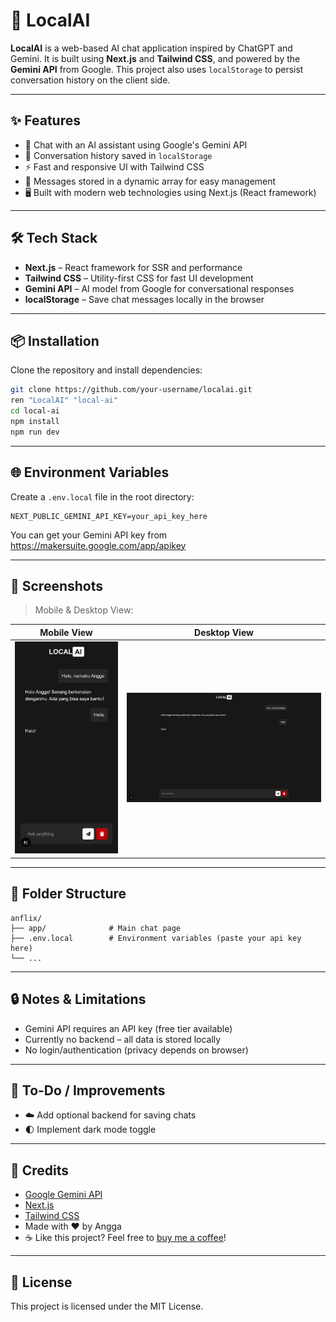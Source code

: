 # 🤖 LocalAI

**LocalAI** is a web-based AI chat application inspired by ChatGPT and Gemini. It is built using **Next.js** and **Tailwind CSS**, and powered by the **Gemini API** from Google. This project also uses `localStorage` to persist conversation history on the client side.

---

## ✨ Features

- 🔹 Chat with an AI assistant using Google's Gemini API  
- 💾 Conversation history saved in `localStorage`  
- ⚡ Fast and responsive UI with Tailwind CSS  
- 🧠 Messages stored in a dynamic array for easy management  
- 🖥️ Built with modern web technologies using Next.js (React framework)  

---

## 🛠️ Tech Stack

- **Next.js** – React framework for SSR and performance  
- **Tailwind CSS** – Utility-first CSS for fast UI development  
- **Gemini API** – AI model from Google for conversational responses  
- **localStorage** – Save chat messages locally in the browser  

---

## 📦 Installation

Clone the repository and install dependencies:

```bash
git clone https://github.com/your-username/localai.git
ren "LocalAI" "local-ai"
cd local-ai
npm install
npm run dev
```

---

## 🌐 Environment Variables

Create a `.env.local` file in the root directory:

```
NEXT_PUBLIC_GEMINI_API_KEY=your_api_key_here
```

You can get your Gemini API key from https://makersuite.google.com/app/apikey

---

## 📸 Screenshots

> Mobile & Desktop View:

| Mobile View | Desktop View |
|-------------|--------------|
| ![Mobile](./screenshots/mobile.png) | ![Desktop](./screenshots/desktop.png) |

---

## 📁 Folder Structure

```
anflix/
├── app/              # Main chat page
├── .env.local        # Environment variables (paste your api key here)
└── ...
```

---

## 🔒 Notes & Limitations

- Gemini API requires an API key (free tier available)
- Currently no backend – all data is stored locally
- No login/authentication (privacy depends on browser)

---

## 📌 To-Do / Improvements

- ☁️ Add optional backend for saving chats
- 🌓 Implement dark mode toggle

---

## 🙌 Credits

- [Google Gemini API](http://ai.google.dev)
- [Next.js](https://nextjs.org/)
- [Tailwind CSS](https://tailwindcss.com/)
- Made with ❤️ by Angga
- ☕️ Like this project? Feel free to [buy me a coffee](https://lynk.id/payme/justangga)!

---

## 📄 License

This project is licensed under the MIT License.